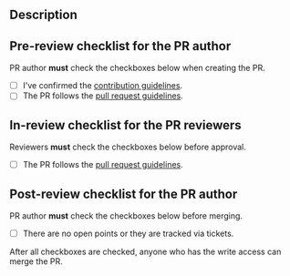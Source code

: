 ## Description

<!-- Write a brief description of this PR. -->

## Pre-review checklist for the PR author

PR author **must** check the checkboxes below when creating the PR.

- [ ] I've confirmed the [contribution guidelines].
- [ ] The PR follows the [pull request guidelines].

## In-review checklist for the PR reviewers

Reviewers **must** check the checkboxes below before approval.

- [ ] The PR follows the [pull request guidelines].

## Post-review checklist for the PR author

PR author **must** check the checkboxes below before merging.

- [ ] There are no open points or they are tracked via tickets.

After all checkboxes are checked, anyone who has the write access can merge the PR.

[contribution guidelines]: https://autowarefoundation.github.io/autoware-documentation/main/contributing/
[pull request guidelines]: https://autowarefoundation.github.io/autoware-documentation/main/contributing/pull-request-guidelines/
